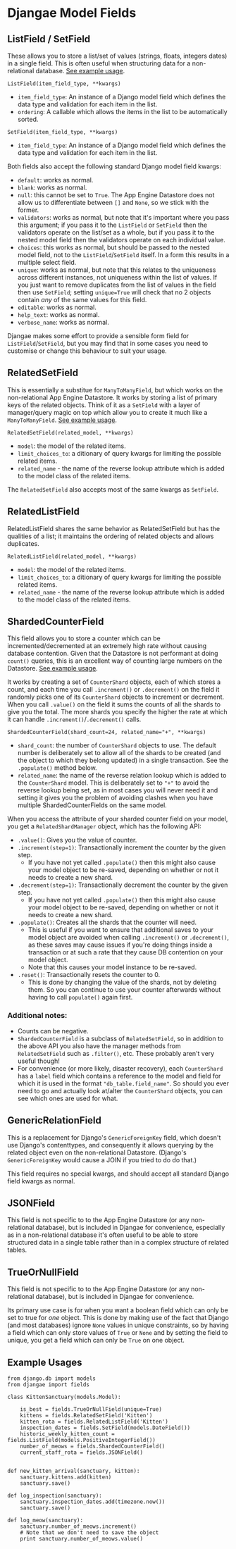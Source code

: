 # Djangae Model Fields

## ListField / SetField

These allows you to store a list/set of values (strings, floats, integers dates) in a single field.
This is often useful when structuring data for a non-relational database. [See example usage](fields.md#example-usages).

```ListField(item_field_type, **kwargs)```


* `item_field_type`: An instance of a Django model field which defines the data type and validation for each item in the list.
* `ordering`: A callable which allows the items in the list to be automatically sorted.


```SetField(item_field_type, **kwargs)```

* `item_field_type`: An instance of a Django model field which defines the data type and validation for each item in the list.


Both fields also accept the following standard Django model field kwargs:

* `default`: works as normal.
* `blank`: works as normal.
* `null`: this cannot be set to `True`.  The App Engine Datastore does not allow us to differentiate between `[]` and `None`, so we stick with the former.
* `validators`: works as normal, but note that it's important where you pass this argument; if you pass it to the `ListField` or `SetField` then the validators operate on the list/set as a whole, but if you pass it to the nested model field then the validators operate on each individual value.
* `choices`: this works as normal, but should be passed to the nested model field, not to the `ListField`/`SetField` itself.  In a form this results in a multiple select field.
* `unique`: works as normal, but note that this relates to the uniqueness across different instances, not uniqueness within the list of values.  If you just want to remove duplicates from the list of values in the field then use `SetField`; setting `unique=True` will check that no 2 objects contain *any* of the same values for this field.
* `editable`: works as normal.
* `help_text`: works as normal.
* `verbose_name`: works as normal.

Djangae makes some effort to provide a sensible form field for `ListField`/`SetField`, but you may find that in some cases you need to customise or change this behaviour to suit your usage.


## RelatedSetField

This is essentially a substitue for `ManyToManyField`, but which works on the non-relational App Engine Datastore.
It works by storing a list of primary keys of the related objects.  Think of it as a `SetField` with a layer of manager/query magic on top which allow you to create it much like a `ManyToManyField`. [See example usage](fields.md#example-usages).

```RelatedSetField(related_model, **kwargs)```

* `model`: the model of the related items.
* `limit_choices_to`: a ditionary of query kwargs for limiting the possible related items.
* `related_name` - the name of the reverse lookup attribute which is added to the model class of the related items.


The `RelatedSetField` also accepts most of the same kwargs as `SetField`.


## RelatedListField

RelatedListField shares the same behavior as RelatedSetField but has the qualities of a list; it maintains the ordering of related objects and allows duplicates.

```RelatedListField(related_model, **kwargs)```

* `model`: the model of the related items.
* `limit_choices_to`: a ditionary of query kwargs for limiting the possible related items.
* `related_name` - the name of the reverse lookup attribute which is added to the model class of the related items.


## ShardedCounterField

This field allows you to store a counter which can be incremented/decremented at an extremely high rate without causing database contention.  Given that the Datastore is not performant at doing `count()` queries, this is an excellent way of counting large numbers on the Datastore. [See example usage](fields.md#example-usages).

It works by creating a set of `CounterShard` objects, each of which stores a count, and each time you call `.increment()` or `.decrement()` on the field it randomly picks one of its `CounterShard` objects to increment or decrement.  When you call `.value()` on the field it sums the counts of all the shards to give you the total.  The more shards you specify the higher the rate at which it can handle `.increment()`/`.decrement()` calls.

```ShardedCounterField(shard_count=24, related_name="+", **kwargs)```

* `shard_count`: the number of `CounterShard` objects to use.  The default number is deliberately set to allow all of the shards to be created (and the object to which they belong updated) in a single transaction.  See the `.populate()` method below.
* `related_name`: the name of the reverse relation lookup which is added to the `CounterShard` model.  This is deliberately set to `"+"` to avoid the reverse lookup being set, as in most cases you will never need it and setting it gives you the problem of avoiding clashes when you have multiple ShardedCounterFields on the same model.

When you access the attribute of your sharded counter field on your model, you get a `RelatedShardManager` object, which has the following API:

* `.value()`: Gives you the value of counter.
* `.increment(step=1)`: Transactionally increment the counter by the given step.
    - If you have not yet called `.populate()` then this might also cause your model object to be re-saved, depending on whether or not it needs to create a new shard.
* `.decrement(step=1)`: Transactionally decrement the counter by the given step.
    - If you have not yet called `.populate()` then this might also cause your model object to be re-saved, depending on whether or not it needs to create a new shard.
* `.populate()`: Creates all the shards that the counter will need.
     - This is useful if you want to ensure that additional saves to your model object are avoided when calling `.increment()` or `.decrement()`, as these saves may cause issues if you're doing things inside a transaction or at such a rate that they cause DB contention on your model object.
     - Note that this causes your model instance to be re-saved.
* `.reset()`: Transactionally resets the counter to 0.
    - This is done by changing the value of the shards, not by deleting them.  So you can continue to use your counter afterwards without having to call `populate()` again first.


### Additional notes:

* Counts can be negative.
* `ShardedCounterField` is a subclass of `RelatedSetField`, so in addition to the above API you also have the manager methods from `RelatedSetField` such as `.filter()`, etc.  These probably aren't very useful though!
* For convenience (or more likely, disaster recovery), each `CounterShard` has a `label` field which contains a reference to the model and field for which it is used in the format `"db_table.field_name"`.  So should you ever need to go and actually look at/alter the `CounterShard` objects, you can see which ones are used for what.


## GenericRelationField

This is a replacement for Django's `GenericForeignKey` field, which doesn't use Django's contenttypes, and consequently it allows querying by the related object even on the non-relational Datastore.  (Django's `GenericForeignKey` would cause a JOIN if you tried to do do that.)

This field requires no special kwargs, and should accept all standard Django field kwargs as normal.


## JSONField

This field is not specific to to the App Engine Datastore (or any non-relational database), but is included in Djangae for convenience, especially as in a non-relational database it's often useful to be able to store structured data in a single table rather than in a complex structure of related tables.


## TrueOrNullField

This field is not specific to to the App Engine Datastore (or any non-relational database), but is included in Djangae for convenience.

Its primary use case is for when you want a boolean field which can only be set to true for *one* object.  This is done by making use of the fact that Django (and most databases) ignore `None` values in unique constraints, so by having a field which can only store values of `True` or `None` and by setting the field to unique, you get a field which can only be `True` on one object.


## Example Usages


```
from django.db import models
from djangae import fields

class KittenSanctuary(models.Model):

    is_best = fields.TrueOrNullField(unique=True)
    kittens = fields.RelatedSetField('Kitten')
    kitten_rota = fields.RelatedListField('Kitten')
    inspection_dates = fields.SetField(models.DateField())
    historic_weekly_kitten_count = fields.ListField(models.PositiveIntegerField())
    number_of_meows = fields.ShardedCounterField()
    current_staff_rota = fields.JSONField()


def new_kitten_arrival(sanctuary, kitten):
    sanctuary.kittens.add(kitten)
    sanctuary.save()

def log_inspection(sanctuary):
    sanctuary.inspection_dates.add(timezone.now())
    sanctuary.save()

def log_meow(sanctuary):
    sanctuary.number_of_meows.increment()
    # Note that we don't need to save the object
    print sanctuary.number_of_meows.value()
```
